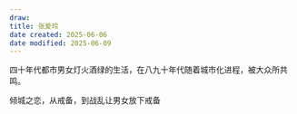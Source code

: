 ```yaml
---
draw:
title: 张爱玲
date created: 2025-06-06
date modified: 2025-06-09
---
```


四十年代都市男女灯火酒绿的生活，在八九十年代随着城市化进程，被大众所共鸣。

倾城之恋，从戒备，到战乱让男女放下戒备
